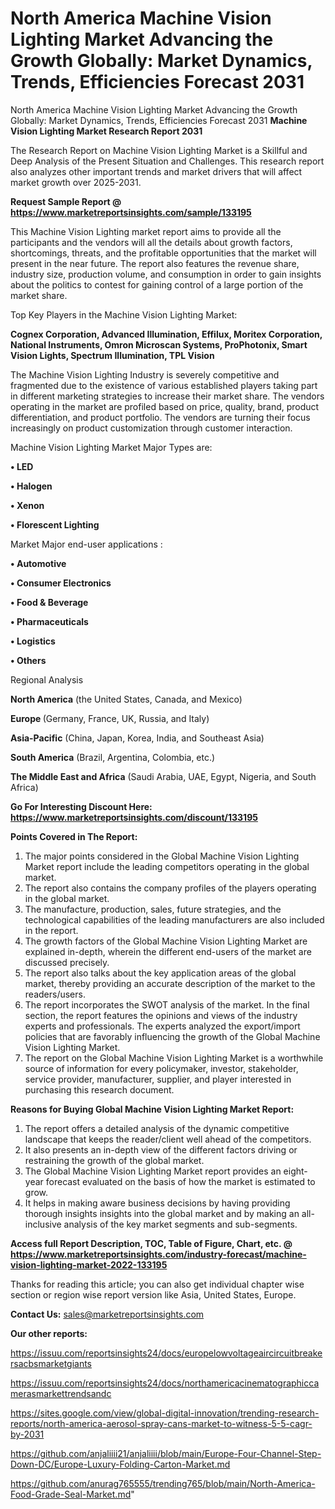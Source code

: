 # North America Machine Vision Lighting Market Advancing the Growth Globally: Market Dynamics, Trends, Efficiencies Forecast 2031
North America Machine Vision Lighting Market Advancing the Growth Globally: Market Dynamics, Trends, Efficiencies Forecast 2031
<strong>Machine Vision Lighting Market Research Report 2031</strong>

The Research Report on Machine Vision Lighting Market is a Skillful and Deep Analysis of the Present Situation and Challenges. This research report also analyzes other important trends and market drivers that will affect market growth over 2025-2031.

<strong>Request Sample Report @ <a href=https://www.marketreportsinsights.com/sample/133195>https://www.marketreportsinsights.com/sample/133195</a></strong>

This Machine Vision Lighting market report aims to provide all the participants and the vendors will all the details about growth factors, shortcomings, threats, and the profitable opportunities that the market will present in the near future. The report also features the revenue share, industry size, production volume, and consumption in order to gain insights about the politics to contest for gaining control of a large portion of the market share.

Top Key Players in the Machine Vision Lighting Market:

<strong>Cognex Corporation, Advanced Illumination, Effilux, Moritex Corporation, National Instruments, Omron Microscan Systems, ProPhotonix, Smart Vision Lights, Spectrum Illumination, TPL Vision</strong>

The Machine Vision Lighting Industry is severely competitive and fragmented due to the existence of various established players taking part in different marketing strategies to increase their market share. The vendors operating in the market are profiled based on price, quality, brand, product differentiation, and product portfolio. The vendors are turning their focus increasingly on product customization through customer interaction.

Machine Vision Lighting Market Major Types are:

<strong>• LED

• Halogen

• Xenon

• Florescent Lighting</strong>

Market Major end-user applications :

<strong>• Automotive

• Consumer Electronics

• Food & Beverage

• Pharmaceuticals

• Logistics

• Others</strong>

Regional Analysis

</u><strong><b>North America</b></strong> (the United States, Canada, and Mexico)

<strong><b>Europe </b></strong>(Germany, France, UK, Russia, and Italy)

<strong><b>Asia-Pacific</b></strong> (China, Japan, Korea, India, and Southeast Asia)

<strong><b>South America</b></strong> (Brazil, Argentina, Colombia, etc.)

<strong><b>The Middle East and Africa</b></strong> (Saudi Arabia, UAE, Egypt, Nigeria, and South Africa)

<strong>Go For Interesting Discount Here: <a href=https://www.marketreportsinsights.com/discount/133195>https://www.marketreportsinsights.com/discount/133195</a></strong>

<strong>Points Covered in The Report:</strong>
<ol>
  <li>The major points considered in the Global Machine Vision Lighting Market report include the leading competitors operating in the global market.</li>
  <li>The report also contains the company profiles of the players operating in the global market.</li>
  <li>The manufacture, production, sales, future strategies, and the technological capabilities of the leading manufacturers are also included in the report.</li>
  <li>The growth factors of the Global Machine Vision Lighting Market are explained in-depth, wherein the different end-users of the market are discussed precisely.</li>
  <li>The report also talks about the key application areas of the global market, thereby providing an accurate description of the market to the readers/users.</li>
  <li>The report incorporates the SWOT analysis of the market. In the final section, the report features the opinions and views of the industry experts and professionals. The experts analyzed the export/import policies that are favorably influencing the growth of the Global Machine Vision Lighting Market.</li>
  <li>The report on the Global Machine Vision Lighting Market is a worthwhile source of information for every policymaker, investor, stakeholder, service provider, manufacturer, supplier, and player interested in purchasing this research document.</li>
</ol>
<strong>Reasons for Buying Global Machine Vision Lighting Market Report:</strong>

<ol>
  <li>The report offers a detailed analysis of the dynamic competitive landscape that keeps the reader/client well ahead of the competitors.</li>
  <li>It also presents an in-depth view of the different factors driving or restraining the growth of the global market.</li>
  <li>The Global Machine Vision Lighting Market report provides an eight-year forecast evaluated on the basis of how the market is estimated to grow.</li>
  <li>It helps in making aware business decisions by having providing thorough insights insights into the global market and by making an all-inclusive analysis of the key market segments and sub-segments.</li>
</ol>
<strong>Access full Report Description, TOC, Table of Figure, Chart, etc. @ <a href=https://www.marketreportsinsights.com/industry-forecast/machine-vision-lighting-market-2022-133195>https://www.marketreportsinsights.com/industry-forecast/machine-vision-lighting-market-2022-133195</a></strong>


Thanks for reading this article; you can also get individual chapter wise section or region wise report version like Asia, United States, Europe.

<strong>Contact Us:</strong>
sales@marketreportsinsights.com

<strong>Our other reports:</strong>

<a href=https://issuu.com/reportsinsights24/docs/europelowvoltageaircircuitbreakersacbsmarketgiants>https://issuu.com/reportsinsights24/docs/europelowvoltageaircircuitbreakersacbsmarketgiants</a>

<a href=https://issuu.com/reportsinsights24/docs/northamericacinematographiccamerasmarkettrendsandc>https://issuu.com/reportsinsights24/docs/northamericacinematographiccamerasmarkettrendsandc</a>

<a href=https://sites.google.com/view/global-digital-innovation/trending-research-reports/north-america-aerosol-spray-cans-market-to-witness-5-5-cagr-by-2031>https://sites.google.com/view/global-digital-innovation/trending-research-reports/north-america-aerosol-spray-cans-market-to-witness-5-5-cagr-by-2031</a>

<a href=https://github.com/anjaliiii21/anjaliiii/blob/main/Europe-Four-Channel-Step-Down-DC/Europe-Luxury-Folding-Carton-Market.md>https://github.com/anjaliiii21/anjaliiii/blob/main/Europe-Four-Channel-Step-Down-DC/Europe-Luxury-Folding-Carton-Market.md</a>

<a href=https://github.com/anurag765555/trending765/blob/main/North-America-Food-Grade-Seal-Market.md>https://github.com/anurag765555/trending765/blob/main/North-America-Food-Grade-Seal-Market.md</a>"
